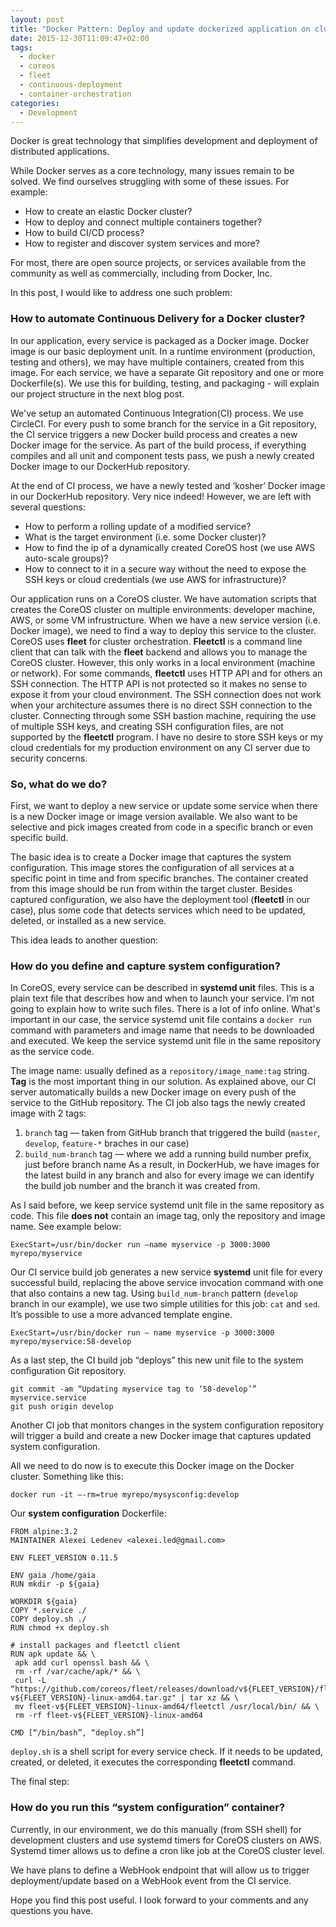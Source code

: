 ```yaml
---
layout: post
title: "Docker Pattern: Deploy and update dockerized application on cluster"
date: 2015-12-30T11:09:47+02:00
tags:
  - docker
  - coreos
  - fleet
  - continuous-deployment
  - container-orchestration
categories:
  - Development
---
```


Docker is great technology that simplifies development and deployment of distributed applications.

While Docker serves as a core technology, many issues remain to be solved. We find ourselves struggling with some of these issues. For example:

* How to create an elastic Docker cluster?
* How to deploy and connect multiple containers together?
* How to build CI/CD process?
* How to register and discover system services and more?

For most, there are open source projects, or services available from the community as well as commercially, including from Docker, Inc.

In this post, I would like to address one such problem:

### How to automate Continuous Delivery for a Docker cluster?

In our application, every service is packaged as a Docker image. Docker image is our basic deployment unit. In a runtime environment (production, testing and others), we may have multiple containers, created from this image. For each service, we have a separate Git repository and one or more Dockerfile(s). We use this for building, testing, and packaging - will explain our project structure in the next blog post.

We've setup an automated Continuous Integration(CI) process. We use CircleCI. For every push to some branch for the service in a Git repository, the CI service triggers a new Docker build process and creates a new Docker image for the service. As part of the build process, if everything compiles and all unit and component tests pass, we push a newly created Docker image to our DockerHub repository.

At the end of CI process, we have a newly tested and ‘kosher’ Docker image in our DockerHub repository. Very nice indeed! However, we are left with several questions: 

* How to perform a rolling update of a modified service? 
* What is the target environment (i.e. some Docker cluster)? 
* How to find the ip of a dynamically created CoreOS host (we use AWS auto-scale groups)?
* How to connect to it in a secure way without the need to expose the SSH keys or cloud credentials (we use AWS for infrastructure)?

Our application runs on a CoreOS cluster. We have automation scripts that creates the CoreOS cluster on multiple environments: developer machine, AWS, or some VM infrustructure. When we have a new service version (i.e. Docker image), we need to find a way to deploy this service to the cluster. CoreOS uses **fleet** for cluster orchestration. **Fleetctl** is a command line client that can talk with the **fleet** backend and allows you to manage the CoreOS cluster. However, this only works in a local environment (machine or network). For some commands, **fleetctl** uses HTTP API and for others an SSH connection. The HTTP API is not protected so it makes no sense to expose it from your cloud environment. The SSH connection does not work when your architecture assumes there is no direct SSH connection to the cluster. Connecting through some SSH bastion machine, requiring the use of multiple SSH keys, and creating SSH configuration files, are not supported by the **fleetctl** program. I have no desire to store SSH keys or my cloud credentials for my production environment on any CI server due to security concerns.

### So, what do we do?

First, we want to deploy a new service or update some service when there is a new Docker image or image version available. We also want to be selective and pick images created from code in a specific branch or even specific build.

The basic idea is to create a Docker image that captures the system configuration. This image stores the configuration of all services at a specific point in time and from specific branches. The container created from this image should be run from within the target cluster. Besides captured configuration, we also have the deployment tool (**fleetctl** in our case), plus some code that detects services which need to be updated, deleted, or installed as a new service.

This idea leads to another question:

### How do you define and capture system configuration?

In CoreOS, every service can be described in **systemd unit** files. This is a plain text file that describes how and when to launch your service. I’m not going to explain how to write such files. There is a lot of info online. What's important in our case, the service systemd unit file contains a `docker run` command with parameters and image name that needs to be downloaded and executed. We keep the service systemd unit file in the same repository as the service code.

The image name: usually defined as a `repository/image_name:tag` string. **Tag** is the most important thing in our solution. As explained above, our CI server automatically builds a new Docker image on every push of the service to the GitHub repository. The CI job also tags the newly created image with 2 tags:
1. `branch` tag — taken from GitHub branch that triggered the build (`master`, `develop`, `feature-*` braches in our case)
2. `build_num-branch` tag — where we add a running build number prefix, just before branch name
As a result, in DockerHub, we have images for the latest build in any branch and also for every image we can identify the build job number and the branch it was created from.

As I said before, we keep service systemd unit file in the same repository as code. This file **does not** contain an image tag, only the repository and image name. See example below:

```
ExecStart=/usr/bin/docker run —name myservice -p 3000:3000 myrepo/myservice
```

Our CI service build job generates a new service **systemd** unit file for every successful build, replacing the above service invocation command with one that also contains a new tag. Using `build_num-branch` pattern (`develop` branch in our example), we use two simple utilities for this job: `cat` and `sed`. It’s possible to use a more advanced template engine.

```
ExecStart=/usr/bin/docker run — name myservice -p 3000:3000 myrepo/myservice:58-develop
```

As a last step, the CI build job “deploys” this new unit file to the system configuration Git repository.

```
git commit -am “Updating myservice tag to ‘58-develop’” myservice.service
git push origin develop
```

Another CI job that monitors changes in the system configuration repository will trigger a build and create a new Docker image that captures updated system configuration.

All we need to do now is to execute this Docker image on the Docker cluster. Something like this:

```
docker run -it —-rm=true myrepo/mysysconfig:develop
```

Our **system configuration** Dockerfile:

```
FROM alpine:3.2
MAINTAINER Alexei Ledenev <alexei.led@gmail.com>

ENV FLEET_VERSION 0.11.5

ENV gaia /home/gaia
RUN mkdir -p ${gaia}

WORKDIR ${gaia}
COPY *.service ./
COPY deploy.sh ./
RUN chmod +x deploy.sh

# install packages and fleetctl client
RUN apk update && \
 apk add curl openssl bash && \
 rm -rf /var/cache/apk/* && \
 curl -L “https://github.com/coreos/fleet/releases/download/v${FLEET_VERSION}/fleet-v${FLEET_VERSION}-linux-amd64.tar.gz" | tar xz && \
 mv fleet-v${FLEET_VERSION}-linux-amd64/fleetctl /usr/local/bin/ && \
 rm -rf fleet-v${FLEET_VERSION}-linux-amd64

CMD [“/bin/bash”, “deploy.sh”]
```

`deploy.sh` is a shell script for every service check. If it needs to be updated, created, or deleted, it executes the corresponding **fleetctl** command.

The final step:

### How do you run this “system configuration” container?

Currently, in our environment, we do this manually (from SSH shell) for development clusters and use systemd timers for CoreOS clusters on AWS. Systemd timer allows us to define a cron like job at the CoreOS cluster level.

We have plans to define a WebHook endpoint that will allow us to trigger deployment/update based on a WebHook event from the CI service.

Hope you find this post useful. I look forward to your comments and any questions you have.
